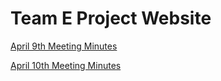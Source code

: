 # Team E Project Website

[April 9th Meeting Minutes](/2024-04-09-meeting-minutes.md)

[April 10th Meeting Minutes](/2024-04-10-meeting-minutes.md)
